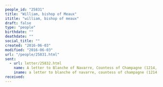 ```yaml
---
people_id: "25831"
title: "William, bishop of Meaux"
ititle: "william, bishop of meaux"
draft: false
type: "people"
birthdate: ""
deathdate: ""
social_title: ""
created: "2016-06-03"
modified: "2016-06-03"
url: "/people/25831.html"
sent:
  - url: letter/25832.html
    name: A letter to Blanche of Navarre, Countess of Champagne (1214, June 25)
    iname: a letter to blanche of navarre, countess of champagne (1214, june 25)
received:
---
```

